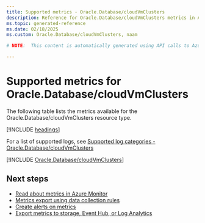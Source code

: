 ```yaml
---
title: Supported metrics - Oracle.Database/cloudVmClusters
description: Reference for Oracle.Database/cloudVmClusters metrics in Azure Monitor.
ms.topic: generated-reference
ms.date: 02/18/2025
ms.custom: Oracle.Database/cloudVmClusters, naam

# NOTE:  This content is automatically generated using API calls to Azure. Any edits made on these files will be overwritten in the next run of the script. 

---
```


  
# Supported metrics for Oracle.Database/cloudVmClusters
  
The following table lists the metrics available for the Oracle.Database/cloudVmClusters resource type.  
  
  
[!INCLUDE [headings](~/reusable-content/ce-skilling/azure/includes/azure-monitor/reference/metrics/metrics-headings.md)]  
  
  
  
For a list of supported logs, see [Supported log categories - Oracle.Database/cloudVmClusters](../supported-logs/oracle-database-cloudvmclusters-logs.md)  
  
 

[!INCLUDE [Oracle.Database/cloudVmClusters](~/reusable-content/ce-skilling/azure/includes/azure-monitor/reference/metrics/oracle-database-cloudvmclusters-metrics-include.md)]  



## Next steps

- [Read about metrics in Azure Monitor](/azure/azure-monitor/data-platform)
- [Metrics export using data collection rules](/azure/azure-monitor/essentials/data-collection-metrics)
- [Create alerts on metrics](/azure/azure-monitor/alerts/alerts-overview)
- [Export metrics to storage, Event Hub, or Log Analytics](/azure/azure-monitor/essentials/platform-logs-overview)
